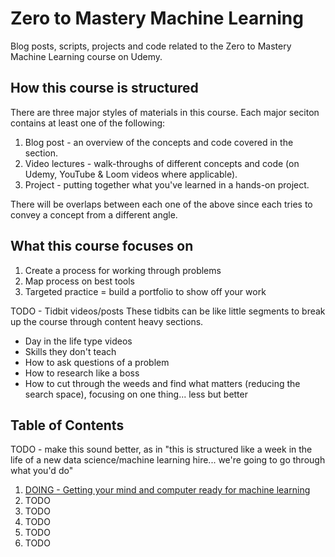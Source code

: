 # Zero to Mastery Machine Learning

Blog posts, scripts, projects and code related to the Zero to Mastery Machine Learning course on Udemy.

## How this course is structured

There are three major styles of materials in this course. Each major seciton contains at least one of the following:

1. Blog post - an overview of the concepts and code covered in the section.
2. Video lectures - walk-throughs of different concepts and code (on Udemy, YouTube & Loom videos where applicable).
3. Project - putting together what you've learned in a hands-on project.

There will be overlaps between each one of the above since each tries to convey a concept from a different angle.

## What this course focuses on

1. Create a process for working through problems
2. Map process on best tools
3. Targeted practice = build a portfolio to show off your work

TODO - Tidbit videos/posts
These tidbits can be like little segments to break up the course through content heavy sections.
- Day in the life type videos
- Skills they don't teach
- How to ask questions of a problem
- How to research like a boss
- How to cut through the weeds and find what matters (reducing the search space), focusing on one thing... less but better

## Table of Contents
TODO - make this sound better, as in "this is structured like a week in the life of a new data science/machine learning hire... we're going to go through what you'd do"
1. [DOING - Getting your mind and computer ready for machine learning](https://github.com/mrdbourke/zero-to-mastery-ml/tree/section-1/section-1-getting-ready-for-machine-learning)
2. TODO
3. TODO
4. TODO
5. TODO
6. TODO
